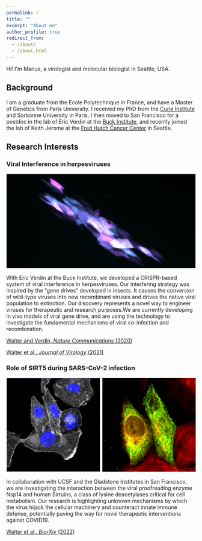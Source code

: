 ```yaml
---
permalink: /
title: ""
excerpt: "About me"
author_profile: true
redirect_from:
  - /about/
  - /about.html
---
```

Hi! I'm Marius, a virologist and molecular biologist in Seattle, USA.

## Background
I am a graduate from the Ecole Polytechnique in France, and have a Master of Genetics from Paris University. I received my PhD from the [Curie Institute](https://institut-curie.org/) and Sorbonne University in Paris. I then moved to San Francisco for a postdoc in the lab of Eric Verdin at the [Buck Institute](https://www.buckinstitute.org/), and recently joined the lab of Keith Jerome at the [Fred Hutch Cancer Center](https://www.fredhutch.org) in Seattle.

## Research Interests

### Viral Interference in herpesviruses
![GD](/images/GD.png)

With Eric Verdin at the Buck Institute, we developed a CRISPR-based system of viral interference in herpesviruses. Our interfering strategy was inspired by the “gene drives” developed in insects. It causes the conversion of wild-type viruses into new recombinant viruses and drives the native viral population to extinction. Our discovery represents a novel way to engineer viruses for therapeutic and research purposes.We are currently developing in vivo models of viral gene drive, and are using the technology to investigate the fundamental mechanisms of viral co-infection and recombination.

[Walter and Verdin, *Nature Communications* (2020)](https://www.nature.com/articles/s41467-020-18678-0)

[Walter et al., *Journal of Virology* (2021)](https://journals.asm.org/doi/10.1128/JVI.00802-21)

### Role of SIRT5 during SARS-CoV-2 infection
![GD](/images/SIRT5_1.png)

In collaboration with UCSF and the Gladstone Institutes in San Francisco, we are investigating the interaction between the viral proofreading enzyme Nsp14 and human Sirtuins, a class of lysine deacetylases critical for cell metabolism. Our research is highlighting unknown mechanisms by which the virus hijack the cellular machinery and counteract innate immune defense, potentially paving the way for novel therapeutic interventions against COVID19.

[Walter et al., *BiorXiv* (2022)](https://www.biorxiv.org/content/10.1101/2022.01.04.474979v1)
